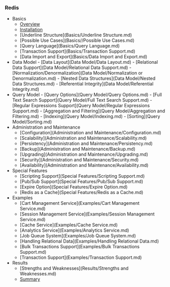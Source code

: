 ### Redis

   - Basics
     - [Overview](Basics/Overview.md)
     - [Installation](Basics/Installation.md)
     - [Underline Structure](Basics/Underline Structure.md)
     - [Possible Use Cases](Basics//Possible Use Cases.md)
     - [Query Language](Basics/Query Language.md)
     - [Transaction Support](Basics/Transaction Support.md)
     - [Data Import and Export](Basics/Data Import and Export.md)
   -  Data Model
     - [Data Layout](Data Model/Data Layout.md)
     - [Relational Data Support](Data Model/Relational Data Support.md)
     - [Normalization/Denormalization](Data Model/Normalization or Denormalization.md)
     - [Nested Data Structures](Data Model/Nested Data Structures.md)
     - [Referential Integrity](Data Model/Referential Integrity.md)
   -  Query Model
     - [Query Options](Query Model/Query Options.md)
     - [Full Text Search Support](Query Model/Full Text Search Support.md)
     - [Regular Expressions Support](Query Model/Regular Expressions Support.md)
     - [Aggregation and Filtering](Query Model/Aggregation and Filtering.md)
     - [Indexing](Query Model/Indexing.md)
     - [Sorting](Query Model/Sorting.md)
   - Administration and Maintenance  
     - [Configuration](Administration and Maintenance/Configuration.md)
     - [Scalability](Administration and Maintenance/Scalability.md)
     - [Persistency](Administration and Maintenance/Persistency.md)
     - [Backup](Administration and Maintenance/Backup.md)
     - [Upgrading](Administration and Maintenance/Upgrading.md)
     - [Security](Administration and Maintenance/Security.md)
     - [Availability](Administration and Maintenance/Availability.md)
   - Special Features
     - [Scripting Support](Special Features/Scripting Support.md) 
     - [Pub/Sub Support](Special Features/Pub/Sub Support.md)
     - [Expire Option](Special Features/Expire Option.md)
     - [Redis as a Cache](Special Features/Redis as a Cache.md)
   - Examples
     - [Cart Management Service](Examples/Cart Management Service.md) 
     - [Session Management Service](Examples/Session Management Service.md)
     - [Cache Service](Examples/Cache Service.md)
     - [Analytics Service](Examples/Analytics Service.md)
     - [Job Queue System](Examples/Job Queue System.md)
     - [Handling Relational Data](Examples/Handling Relational Data.md)
     - [Bulk Transactions Support](Examples/Bulk Transactions Support.md)
     - [Transaction Support](Examples/Transaction Support.md)
   - Results
     - [Strengths and Weaknesses](Results/Strengths and Weaknesses.md)
     - [Summary](Results/Summary.md)